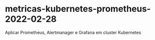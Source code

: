 # metricas-kubernetes-prometheus-2022-02-28
Aplicar Prometheus, Alertmanager e Grafana em cluster Kubernetes
